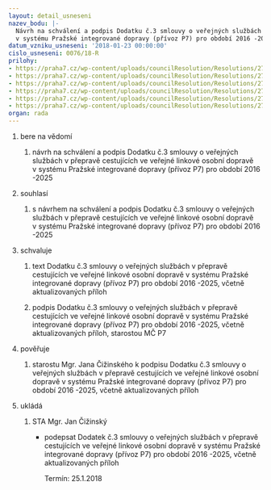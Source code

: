 ```yaml
---
layout: detail_usneseni
nazev_bodu: |-
  Návrh na schválení a podpis Dodatku č.3 smlouvy o veřejných službách v přepravě cestujících ve veřejné linkové osobní dopravě
  v systému Pražské integrované dopravy (přívoz P7) pro období 2016 -2025
datum_vzniku_usneseni: '2018-01-23 00:00:00'
cislo_usneseni: 0076/18-R
prilohy:
- https://praha7.cz/wp-content/uploads/councilResolution/Resolutions/27190/export/DUVODOVAZPRAVA~319468.doc
- https://praha7.cz/wp-content/uploads/councilResolution/Resolutions/27190/export/PrazskaPAROPLAVEBNIprivoz~319467.pdf
- https://praha7.cz/wp-content/uploads/councilResolution/Resolutions/27190/export/smlouva_P7_2018_ROPID_proMC7_d3~319466.doc
- https://praha7.cz/wp-content/uploads/councilResolution/Resolutions/27190/export/Priloha1rozsahprovozu~319465.xlsx
- https://praha7.cz/wp-content/uploads/councilResolution/Resolutions/27190/export/Priloha3jizdnirad~319464.xls
- https://praha7.cz/wp-content/uploads/councilResolution/Resolutions/27190/export/export~320207.pdf
organ: rada
---
```

<OL class=urzList_view id=urzList>
<LI class=urzClass1><SPAN name="1">bere na vědomí</SPAN>
<OL class="urzOlClass decimal ">
<LI class=urzClass2 style="TEXT-ALIGN: left"><SPAN>
<P>návrh na schválení a podpis Dodatku č.3 smlouvy o veřejných službách v přepravě cestujících ve veřejné linkové osobní dopravě<BR>v systému Pražské integrované dopravy (přívoz P7) pro období 2016 -2025</P></SPAN></LI></OL></LI>
<LI class=urzClass1><SPAN name="26">souhlasí</SPAN>
<OL class="urzOlClass decimal ">
<LI class=urzClass2 style="TEXT-ALIGN: left"><SPAN>
<P>s návrhem na schválení a podpis Dodatku č.3 smlouvy o veřejných službách v přepravě cestujících ve veřejné linkové osobní dopravě<BR>v systému Pražské integrované dopravy (přívoz P7) pro období 2016 -2025</P></SPAN></LI></OL></LI>
<LI class=urzClass1><SPAN name="24">schvaluje</SPAN>
<OL class="urzOlClass decimal ">
<LI class=urzClass2 style="TEXT-ALIGN: left"><SPAN>
<P>text Dodatku č.3 smlouvy o veřejných službách v přepravě cestujících ve veřejné linkové osobní dopravě v systému Pražské integrované dopravy (přívoz P7) pro období 2016 -2025, včetně aktualizovaných příloh<BR></P></SPAN></LI>
<LI class=urzClass2 style="TEXT-ALIGN: left"><SPAN>
<P>podpis Dodatku č.3 smlouvy o veřejných službách v přepravě cestujících ve veřejné linkové osobní dopravě v systému Pražské integrované dopravy (přívoz P7) pro období 2016 -2025, včetně aktualizovaných příloh, starostou MČ P7<BR></P></SPAN></LI></OL></LI>
<LI class=urzClass1><SPAN name="16">pověřuje</SPAN>
<OL class="urzOlClass decimal ">
<LI class=urzClass2 style="TEXT-ALIGN: left"><SPAN>
<P>starostu Mgr. Jana Čižinského k podpisu Dodatku č.3 smlouvy o veřejných službách v přepravě cestujících ve veřejné linkové osobní dopravě v systému Pražské integrované dopravy (přívoz P7) pro období 2016 -2025, včetně aktualizovaných příloh</P></SPAN></LI></OL></LI>
<LI class=urzClass1 id=urzUkoly><SPAN name="1">ukládá</SPAN>
<OL class=urzOlClass>
<LI class=urzClass2><SPAN>
<P>STA Mgr. Jan Čižinský</P></SPAN>
<UL class=urzUlClass>
<LI class=urzClass3><SPAN>
<P>podepsat Dodatek č.3 smlouvy o veřejných službách v přepravě cestujících ve veřejné linkové osobní dopravě v systému Pražské integrované dopravy (přívoz P7) pro období 2016 -2025, včetně aktualizovaných příloh</P></SPAN><SPAN class=urzUkolTermin>Termín:&nbsp;25.1.2018</SPAN></LI></UL></LI></OL></LI></OL>